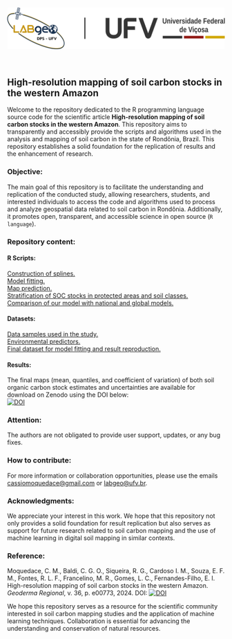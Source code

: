 
<p align="center">
<img src="./img/labgeo_ufv.png" width="1200">
</p>

<p>&nbsp;</p>

## High-resolution mapping of soil carbon stocks in the western Amazon
Welcome to the repository dedicated to the R programming language source code for the scientific article **High-resolution mapping of soil carbon stocks in the western Amazon**. This repository aims to transparently and accessibly provide the scripts and algorithms used in the analysis and mapping of soil carbon in the state of Rondônia, Brazil. This repository establishes a solid foundation for the replication of results and the enhancement of research.


### Objective:
The main goal of this repository is to facilitate the understanding and replication of the conducted study, allowing researchers, students, and interested individuals to access the code and algorithms used to process and analyze geospatial data related to soil carbon in Rondônia. Additionally, it promotes open, transparent, and accessible science in open source (`R language`).



### Repository content:
#### R Scripts:
[Construction of splines.](./pages/splines.md)<br>
[Model fitting.](./pages/fit_model.md)<br>
[Map prediction.](./pages/pred_map.md)<br>
[Stratification of SOC stocks in protected areas and soil classes.](./pages/strat.md)<br>
[Comparison of our model with national and global models.](./pages/comp_models.md)<br>


#### Datasets:
[Data samples used in the study.](./pages/comp_models.md)<br>
[Environmental predictors.](./pages/predictors.md)<br>
[Final dataset for model fitting and result reproduction.](./pages/dataset_ocs.md)<br>

#### Results:
The final maps (mean, quantiles, and coefficient of variation) of both soil organic carbon stock estimates and uncertainties are available for download on Zenodo using the DOI below:<br>
[![DOI](https://zenodo.org/badge/744895622.svg)](https://zenodo.org/doi/10.5281/zenodo.10543942)


### Attention:
The authors are not obligated to provide user support, updates, or any bug fixes.


### How to contribute:
For more information or collaboration opportunities, please use the emails cassiomoquedace@gmail.com or labgeo@ufv.br.


### Acknowledgments:
We appreciate your interest in this work. We hope that this repository not only provides a solid foundation for result replication but also serves as support for future research related to soil carbon mapping and the use of machine learning in digital soil mapping in similar contexts.



### Reference:
Moquedace, C. M., Baldi, C. G. O., Siqueira, R. G., Cardoso I. M., Souza, E. F. M., Fontes, R. L. F., Francelino, M. R., Gomes, L. C., Fernandes-Filho, E. I. High-resolution mapping of soil carbon stocks in the western Amazon. *Geoderma Regional*, v. 36, p. e00773, 2024. DOI: [![DOI](https://zenodo.org/badge/744895622.svg)](https://doi.org/10.1016/j.geodrs.2024.e00773)


We hope this repository serves as a resource for the scientific community interested in soil carbon mapping studies and the application of machine learning techniques. Collaboration is essential for advancing the understanding and conservation of natural resources.

